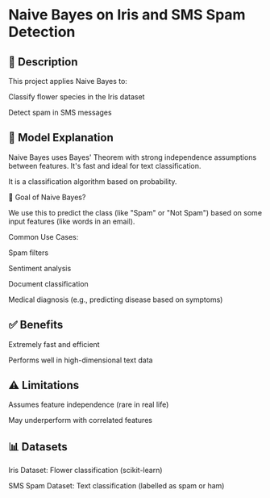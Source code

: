 
# Naive Bayes on Iris and SMS Spam Detection

## 📖 Description

This project applies Naive Bayes to:

Classify flower species in the Iris dataset

Detect spam in SMS messages

## 🧠 Model Explanation

Naive Bayes uses Bayes' Theorem with strong independence assumptions between features. It's fast and ideal for text classification.

It is a classification algorithm based on probability.

🎯 Goal of Naive Bayes?

We use this to predict the class (like "Spam" or "Not Spam") based on some input features (like words in an email).

Common Use Cases:

Spam filters

Sentiment analysis

Document classification

Medical diagnosis (e.g., predicting disease based on symptoms)

## ✅ Benefits

Extremely fast and efficient

Performs well in high-dimensional text data

## ⚠️ Limitations

Assumes feature independence (rare in real life)

May underperform with correlated features

## 📊 Datasets

Iris Dataset: Flower classification (scikit-learn)

SMS Spam Dataset: Text classification (labelled as spam or ham)

